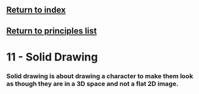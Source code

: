 ## <a href="../index">Return to index</a>

## <a href="principles">Return to principles list</a>


# 11 - Solid Drawing

### Solid drawing is about drawing a character to make them look as though they are in a 3D space and not a flat 2D image.

